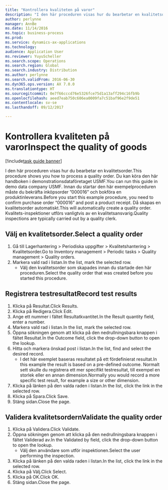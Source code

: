 ```yaml
---
title: "Kontrollera kvaliteten på varor"
description: "I den här proceduren visas hur du bearbetar en kvalitetsorder."
author: perlynne
manager: AnnBe
ms.date: 11/14/2016
ms.topic: business-process
ms.prod: 
ms.service: dynamics-ax-applications
ms.technology: 
audience: Application User
ms.reviewer: YuyuScheller
ms.search.scope: Operations
ms.search.region: Global
ms.search.industry: Distribution
ms.author: perlynne
ms.search.validFrom: 2016-06-30
ms.dyn365.ops.version: AX 7.0.0
ms.translationtype: HT
ms.sourcegitcommit: 0e7f66cccd76e5326fce75d1a13aff294c16fb9b
ms.openlocfilehash: aeed7eab750c606ea0009fa7c51baf96e2f9de51
ms.contentlocale: sv-se
ms.lasthandoff: 09/12/2017

---
```

# <a name="inspect-the-quality-of-goods"></a><span data-ttu-id="5f3f8-103">Kontrollera kvaliteten på varor</span><span class="sxs-lookup"><span data-stu-id="5f3f8-103">Inspect the quality of goods</span></span>

[!include[task guide banner](../../includes/task-guide-banner.md)]

<span data-ttu-id="5f3f8-104">I den här proceduren visas hur du bearbetar en kvalitetsorder.</span><span class="sxs-lookup"><span data-stu-id="5f3f8-104">This procedure shows you how to process a quality order.</span></span> <span data-ttu-id="5f3f8-105">Du kan köra den här handboken i demonstrationsdataföretaget USMF.</span><span class="sxs-lookup"><span data-stu-id="5f3f8-105">You can run this guide in demo data company USMF.</span></span> <span data-ttu-id="5f3f8-106">Innan du startar den här exempelproceduren måste du bekräfta inköpsorder ”000016” och bokföra en produktinleverans.</span><span class="sxs-lookup"><span data-stu-id="5f3f8-106">Before you start this example procedure, you need to confirm purchase order “000016” and post a product receipt.</span></span> <span data-ttu-id="5f3f8-107">Då skapas en kvalitetsorder automatiskt.</span><span class="sxs-lookup"><span data-stu-id="5f3f8-107">This will automatically create a quality order.</span></span> <span data-ttu-id="5f3f8-108">Kvalitets-inspektioner utförs vanligtvis av en kvalitetsansvarig.</span><span class="sxs-lookup"><span data-stu-id="5f3f8-108">Quality inspections are typically carried out by a quality clerk.</span></span>


## <a name="select-a-quality-order"></a><span data-ttu-id="5f3f8-109">Välj en kvalitetsorder.</span><span class="sxs-lookup"><span data-stu-id="5f3f8-109">Select a quality order</span></span>
1. <span data-ttu-id="5f3f8-110">Gå till Lagerhantering > Periodiska uppgifter > Kvalitetshantering > Kvalitetsorder.</span><span class="sxs-lookup"><span data-stu-id="5f3f8-110">Go to Inventory management > Periodic tasks > Quality management > Quality orders.</span></span>
2. <span data-ttu-id="5f3f8-111">Markera vald rad i listan.</span><span class="sxs-lookup"><span data-stu-id="5f3f8-111">In the list, mark the selected row.</span></span>
    * <span data-ttu-id="5f3f8-112">Välj den kvalitetsorder som skapades innan du startade den här proceduren.</span><span class="sxs-lookup"><span data-stu-id="5f3f8-112">Select the quality order that was created before you started this procedure.</span></span>  

## <a name="record-test-results"></a><span data-ttu-id="5f3f8-113">Registrera testresultat</span><span class="sxs-lookup"><span data-stu-id="5f3f8-113">Record test results</span></span>
1. <span data-ttu-id="5f3f8-114">Klicka på Resultat.</span><span class="sxs-lookup"><span data-stu-id="5f3f8-114">Click Results.</span></span>
2. <span data-ttu-id="5f3f8-115">Klicka på Redigera.</span><span class="sxs-lookup"><span data-stu-id="5f3f8-115">Click Edit.</span></span>
3. <span data-ttu-id="5f3f8-116">Ange ett nummer i fältet Resultatkvantitet.</span><span class="sxs-lookup"><span data-stu-id="5f3f8-116">In the Result quantity field, enter a number.</span></span>
4. <span data-ttu-id="5f3f8-117">Markera vald rad i listan.</span><span class="sxs-lookup"><span data-stu-id="5f3f8-117">In the list, mark the selected row.</span></span>
5. <span data-ttu-id="5f3f8-118">Öppna sökningen genom att klicka på den nedrullningsbara knappen i fältet Resultat.</span><span class="sxs-lookup"><span data-stu-id="5f3f8-118">In the Outcome field, click the drop-down button to open the lookup.</span></span>
6. <span data-ttu-id="5f3f8-119">Hitta och markera önskad post i listan.</span><span class="sxs-lookup"><span data-stu-id="5f3f8-119">In the list, find and select the desired record.</span></span>
    * <span data-ttu-id="5f3f8-120">I det här exemplet baseras resultatet på ett fördefinierat resultat.</span><span class="sxs-lookup"><span data-stu-id="5f3f8-120">In this example the result is based on a pre-defined outcome.</span></span> <span data-ttu-id="5f3f8-121">Normalt sett skulle du registrera ett mer specifikt testresultat, till exempel en storlek eller en annan dimension.</span><span class="sxs-lookup"><span data-stu-id="5f3f8-121">Normally you would record a more specific test result, for example a size or other dimension.</span></span>  
7. <span data-ttu-id="5f3f8-122">Klicka på länken på den valda raden i listan.</span><span class="sxs-lookup"><span data-stu-id="5f3f8-122">In the list, click the link in the selected row.</span></span>
8. <span data-ttu-id="5f3f8-123">Klicka på Spara.</span><span class="sxs-lookup"><span data-stu-id="5f3f8-123">Click Save.</span></span>
9. <span data-ttu-id="5f3f8-124">Stäng sidan.</span><span class="sxs-lookup"><span data-stu-id="5f3f8-124">Close the page.</span></span>

## <a name="validate-the-quality-order"></a><span data-ttu-id="5f3f8-125">Validera kvalitetsordern</span><span class="sxs-lookup"><span data-stu-id="5f3f8-125">Validate the quality order</span></span>
1. <span data-ttu-id="5f3f8-126">Klicka på Validera.</span><span class="sxs-lookup"><span data-stu-id="5f3f8-126">Click Validate.</span></span>
2. <span data-ttu-id="5f3f8-127">Öppna sökningen genom att klicka på den nedrullningsbara knappen i fältet Validerad av.</span><span class="sxs-lookup"><span data-stu-id="5f3f8-127">In the Validated by field, click the drop-down button to open the lookup.</span></span>
    * <span data-ttu-id="5f3f8-128">Välj den användare som utför inspektionen.</span><span class="sxs-lookup"><span data-stu-id="5f3f8-128">Select the user performing the inspection.</span></span>  
3. <span data-ttu-id="5f3f8-129">Klicka på länken på den valda raden i listan.</span><span class="sxs-lookup"><span data-stu-id="5f3f8-129">In the list, click the link in the selected row.</span></span>
4. <span data-ttu-id="5f3f8-130">Klicka på Välj.</span><span class="sxs-lookup"><span data-stu-id="5f3f8-130">Click Select.</span></span>
5. <span data-ttu-id="5f3f8-131">Klicka på OK.</span><span class="sxs-lookup"><span data-stu-id="5f3f8-131">Click OK.</span></span>
6. <span data-ttu-id="5f3f8-132">Stäng sidan.</span><span class="sxs-lookup"><span data-stu-id="5f3f8-132">Close the page.</span></span>

